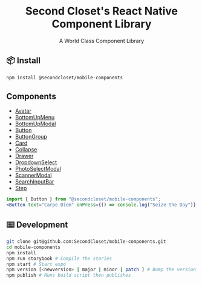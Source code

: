 <h1 align=center>Second Closet's React Native Component Library</h1>
<p align=center>A World Class Component Library </p>

## 📦 Install

```bash
npm install @secondcloset/mobile-components
```

## Components

- [Avatar](https://github.com/SecondCloset/mobile-components/blob/master/docs/Avatar.md)
- [BottomUpMenu](https://github.com/SecondCloset/mobile-components/blob/master/docs/BottomUpMenu.md)
- [BottomUpModal](https://github.com/SecondCloset/mobile-components/blob/master/docs/BottomUpModal.md)
- [Button](https://github.com/SecondCloset/mobile-components/blob/master/docs/Button.md)
- [ButtonGroup](https://github.com/SecondCloset/mobile-components/blob/master/docs/ButtonGroup.md)
- [Card](https://github.com/SecondCloset/mobile-components/blob/master/docs/Card.md)
- [Collapse](https://github.com/SecondCloset/mobile-components/blob/master/docs/Collapse.md)
- [Drawer](https://github.com/SecondCloset/mobile-components/blob/master/docs/Drawer.md)
- [DropdownSelect](https://github.com/SecondCloset/mobile-components/blob/master/docs/DropdownSelect.md)
- [PhotoSelectModal](https://github.com/SecondCloset/mobile-components/blob/master/docs/PhotoSelectModal.md)
- [ScannerModal](https://github.com/SecondCloset/mobile-components/blob/master/docs/ScannerModal.md)
- [SearchInputBar](https://github.com/SecondCloset/mobile-components/blob/master/docs/SearchInputBar.md)
- [Step](https://github.com/SecondCloset/mobile-components/blob/master/docs/Step.md)

```jsx
import { Button } from "@secondcloset/mobile-components";
<Button text="Carpe Diem" onPress={() => console.log("Seize the Day")} />;
```

## ⌨️ Development

```bash
git clone git@github.com:SecondCloset/mobile-components.git
cd mobile-components
npm install
npm run storybook # Compile the stories
npm start # Start expo
npm version [<newversion> | major | minor | patch ] # Bump the version number
npm publish # Runs build script then publishes
```
